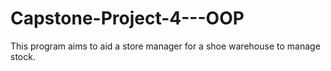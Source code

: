 # Capstone-Project-4---OOP
This program aims to aid a store manager for a shoe warehouse to manage stock.
